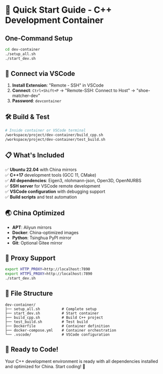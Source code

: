# 🚀 Quick Start Guide - C++ Development Container

## One-Command Setup

```bash
cd dev-container
./setup_all.sh
./start_dev.sh
```

## 🔗 Connect via VSCode

1. **Install Extension**: "Remote - SSH" in VSCode
2. **Connect**: `Ctrl+Shift+P` → "Remote-SSH: Connect to Host" → "shoe-matcher-dev"
3. **Password**: `devcontainer`

## 🛠️ Build & Test

```bash
# Inside container or VSCode terminal
/workspace/project/dev-container/build_cpp.sh
/workspace/project/dev-container/test_build.sh
```

## 📋 What's Included

✅ **Ubuntu 22.04** with China mirrors  
✅ **C++17** development tools (GCC 11, CMake)  
✅ **All dependencies**: Eigen3, nlohmann-json, Open3D, OpenNURBS  
✅ **SSH server** for VSCode remote development  
✅ **VSCode configuration** with debugging support  
✅ **Build scripts** and test automation  

## 🌏 China Optimized

- **APT**: Aliyun mirrors
- **Docker**: China-optimized images  
- **Python**: Tsinghua PyPI mirror
- **Git**: Optional Gitee mirror

## 🔧 Proxy Support

```bash
export HTTP_PROXY=http://localhost:7890
export HTTPS_PROXY=http://localhost:7890
./start_dev.sh
```

## 📁 File Structure

```
dev-container/
├── setup_all.sh          # Complete setup
├── start_dev.sh          # Start container
├── build_cpp.sh          # Build C++ project
├── test_build.sh         # Test build
├── Dockerfile            # Container definition
├── docker-compose.yml    # Container orchestration
└── .vscode/              # VSCode configuration
```

## 🎯 Ready to Code!

Your C++ development environment is ready with all dependencies installed and optimized for China. Start coding! 🎉

